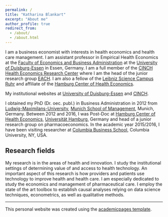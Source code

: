 ```yaml
---
permalink: /
title: "Katharina Blankart"
excerpt: "About me"
author_profile: true
redirect_from: 
  - /about/
  - /about.html
---
```




I am a business economist with interests in health economics and health care management. I am assistant professor in Empirical Health Economics at the [Faculty of Economics and Business Administration](https://www.wiwi.uni-due.de/en/homepage/) at the [University of Duisburg-Essen](https://www.uni-due.de/) in Essen, Germany. I am a full member of the [CINCH Health Economics Research Center](https://cinch.uni-due.de/) where I am the head of the junior research group [EACH](https://cinch.uni-due.de/research/junior-research-groups/each-empirical-analysis-of-competition-in-health-care-markets/). I am also a fellow of the [Leibniz Science Campus Ruhr](https://lscr.rwi-essen.de/en/) and affiliate of the [Hamburg Center of Health Economics](https://www.hche.uni-hamburg.de/ueberuns/personen/affiliates.html).

My institutional websites at [University of Duisburg-Essen](https://www.hcm.wiwi.uni-due.de/en/team/katharina-blankart/) and [CINCH](https://cinch.uni-due.de/team/full-members/jun-prof-dr-katharina-blankart-mbr/).

I obtained my PhD (Dr. oec. publ.) in Business Administration in 2012 from [Ludwig-Maximilans-University](https://www.en.uni-muenchen.de/index.html), [Munich School of Management](https://www.en.bwl.uni-muenchen.de/index.html), Munich, Germany. Between 2012 and 2016, I was Post-Doc at [Hamburg Center of Health Economics](https://lscr.rwi-essen.de/en/), [Universität Hamburg](https://www.uni-hamburg.de/en.html), Germany and head of a junior research group on pharmacoeconomics. In the academic year 2015/2016, I have been visiting researcher at [Columbia Business School](https://home.gsb.columbia.edu/), Columbia University, NY, USA.



Research fields
-------

My research is in the areas of health and innovation. I study the institutional settings of determining value of and access to health technology. An important aspect of this research is how providers and patients use technology to improve health and health care. I am especially dedicated to study the economics and management of pharmaceutical care. I employ the state of the art toolbox to establish causal analyses relying on data science techniques, econometrics, as well as qualitative methods.




- - - 
This personal website was created using the [academicpages template](https://github.com/academicpages/academicpages.github.io).
